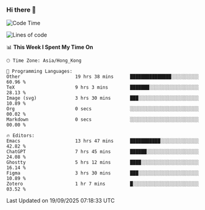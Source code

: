 ### Hi there 👋

<!--
**nicehiro/nicehiro** is a ✨ _special_ ✨ repository because its `README.md` (this file) appears on your GitHub profile.

Here are some ideas to get you started:

- 🔭 I’m currently working on ...
- 🌱 I’m currently learning ...
- 👯 I’m looking to collaborate on ...
- 🤔 I’m looking for help with ...
- 💬 Ask me about ...
- 📫 How to reach me: ...
- 😄 Pronouns: ...
- ⚡ Fun fact: ...
-->

<!--START_SECTION:waka-->
![Code Time](http://img.shields.io/badge/Code%20Time-1%2C040%20hrs%2040%20mins-blue)

![Lines of code](https://img.shields.io/badge/From%20Hello%20World%20I%27ve%20Written-1.9%20million%20lines%20of%20code-blue)

📊 **This Week I Spent My Time On** 

```text
🕑︎ Time Zone: Asia/Hong_Kong

💬 Programming Languages: 
Other                    19 hrs 38 mins      ███████████████░░░░░░░░░░   60.96 % 
TeX                      9 hrs 3 mins        ███████░░░░░░░░░░░░░░░░░░   28.13 % 
Image (svg)              3 hrs 30 mins       ███░░░░░░░░░░░░░░░░░░░░░░   10.89 % 
Org                      0 secs              ░░░░░░░░░░░░░░░░░░░░░░░░░   00.02 % 
Markdown                 0 secs              ░░░░░░░░░░░░░░░░░░░░░░░░░   00.00 % 

🔥 Editors: 
Emacs                    13 hrs 47 mins      ███████████░░░░░░░░░░░░░░   42.82 % 
ChatGPT                  7 hrs 45 mins       ██████░░░░░░░░░░░░░░░░░░░   24.08 % 
Ghostty                  5 hrs 12 mins       ████░░░░░░░░░░░░░░░░░░░░░   16.14 % 
Figma                    3 hrs 30 mins       ███░░░░░░░░░░░░░░░░░░░░░░   10.89 % 
Zotero                   1 hr 7 mins         █░░░░░░░░░░░░░░░░░░░░░░░░   03.52 % 
```


 Last Updated on 19/09/2025 07:18:33 UTC
<!--END_SECTION:waka-->
